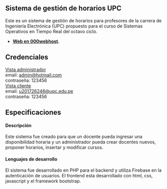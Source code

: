 
## Sistema de gestión de horarios UPC

Este es un sistema de gestión de horarios para profesores de la carrera de Ingeniería Electrónica (UPC) propuesto para el curso de Sistemas Operativos en Tiempo Real del octavo ciclo. 

- **[Web en 000webhost](https://juanrodriguezapps.000webhostapp.com/).**

## Credenciales

<u>Vista administrador</u> <br />
email: admin@hotmail.com <br />
contraseña: 123456<br />
<u>Vista cliente</u> <br />
email: u201726246@upc.edu.pe<br />
contraseña: 123456

## Especificaciones
#### Descripción
Este sistema fue creado para que un docente pueda ingresar una disponibilidad horaria y un administrador pueda crear docentes nuevos, proponer horarios, insertar y modificar cursos.
#### Lenguajes de desarrollo
El sistema fue desarrollado en PHP para el backend y utiliza Firebase en la autenticación de usuarios. El frontend esta desarrollado con html, css, javascript y el framework bootstrap.